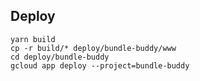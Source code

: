 
## Deploy

    yarn build
    cp -r build/* deploy/bundle-buddy/www
    cd deploy/bundle-buddy
    gcloud app deploy --project=bundle-buddy


